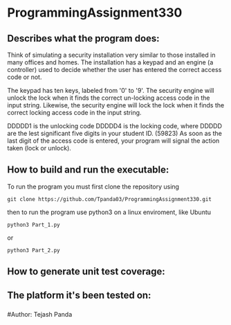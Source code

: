 # ProgrammingAssignment330

## Describes what the program does:
Think of simulating a security installation very similar to those installed in many offices and homes. The installation has a keypad and an engine (a controller) used to decide whether the user has entered the correct access code or not.

The keypad has ten keys, labeled from '0' to '9'. The security engine will unlock the lock when it finds the correct un-locking access code in the input string. Likewise, the security engine will lock the lock when it finds the correct locking access code in the input string.

DDDDD1 is the unlocking code
DDDDD4 is the locking code, where DDDDD are the lest significant five digits in your student ID. (59823)
As soon as the last digit of the access code is entered, your program will signal the action taken (lock or unlock).

## How to build and run the executable:
To run the program you must first clone the repository using 

```
git clone https://github.com/Tpanda03/ProgrammingAssignment330.git
```

then to run the program use python3 on a linux enviroment, like Ubuntu

```
python3 Part_1.py
```

or

```
python3 Part_2.py
```

## How to generate unit test coverage:
###

## The platform it's been tested on:
###

#Author: Tejash Panda
